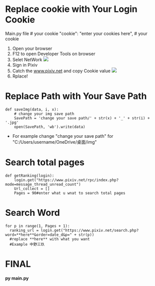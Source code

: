# Replace cookie with Your Login Cookie
Main.py file
	# your cookie
    "cookie": "enter your cookies here",
    # your cookie
1. Open your browser
2. F12 to open Developer Tools on browser
3. Selet NetWork
![](https://i.imgur.com/no6FMG3.png)
4. Sign in Pixiv
5. Catch the www.pixiv.net and copy Cookie value
![](https://i.imgur.com/bYbgr8F.png)
6. Rplace!
# Replace Path with Your Save Path
    def saveImg(data, i, x):
        # change your img save path
        SavePath = 'change your save path/' + str(x) + '_' + str(i) + '.jpg'
        open(SavePath, 'wb').write(data)
- For example change "change your save path" for "C:/Users/username/OneDrive/桌面/img"
# Search total pages
    def getRanking(login):
        login.get("https://www.pixiv.net/rpc/index.php?mode=message_thread_unread_count")
        Url_collect = []
        Pages = 90#enter what u wnat to search total pages
# Search Word
    for p in range(1, Pages + 1):
      ranking_url = login.get("https://www.pixiv.net/search.php?word=**here**&order=date_d&p=" + str(p))
	  #replace **here** with what you want 
	  #Example 中野三玖
# FINAL
#### py main.py
